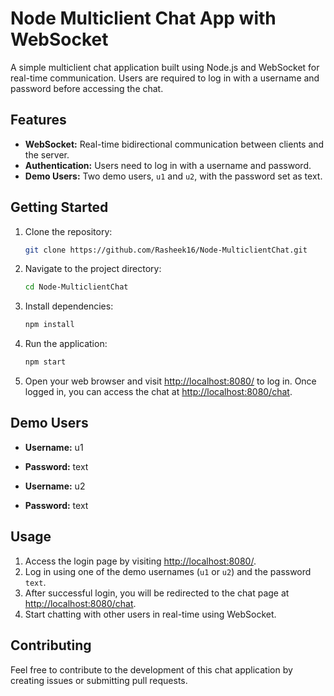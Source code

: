 # Node Multiclient Chat App with WebSocket

A simple multiclient chat application built using Node.js and WebSocket for real-time communication. Users are required to log in with a username and password before accessing the chat.

## Features

- **WebSocket:** Real-time bidirectional communication between clients and the server.
- **Authentication:** Users need to log in with a username and password.
- **Demo Users:** Two demo users, `u1` and `u2`, with the password set as text.

## Getting Started

1. Clone the repository:

   ```bash
   git clone https://github.com/Rasheek16/Node-MulticlientChat.git
   ```

2. Navigate to the project directory:

   ```bash
   cd Node-MulticlientChat
   ```

3. Install dependencies:

   ```bash
   npm install
   ```

4. Run the application:

   ```bash
   npm start
   ```

5. Open your web browser and visit [http://localhost:8080/](http://localhost:8080/) to log in. Once logged in, you can access the chat at [http://localhost:8080/chat](http://localhost:8080/chat).

## Demo Users

- **Username:** u1
- **Password:** text

- **Username:** u2
- **Password:** text

## Usage

1. Access the login page by visiting [http://localhost:8080/](http://localhost:8080/).
2. Log in using one of the demo usernames (`u1` or `u2`) and the password `text`.
3. After successful login, you will be redirected to the chat page at [http://localhost:8080/chat](http://localhost:8080/chat).
4. Start chatting with other users in real-time using WebSocket.

## Contributing

Feel free to contribute to the development of this chat application by creating issues or submitting pull requests.

